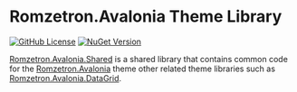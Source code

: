 # Romzetron.Avalonia Theme Library

[![GitHub License](https://img.shields.io/github/license/Romzetron/Romzetron.Avalonia)](https://github.com/Romzetron/Romzetron.Avalonia/blob/main/LICENSE.md)
[![NuGet Version](https://img.shields.io/nuget/v/Romzetron.Avalonia)](https://www.nuget.org/packages/Romzetron.Avalonia)

[Romzetron.Avalonia.Shared](https://github.com/Romzetron/Romzetron.Avalonia) is a shared library that contains common code for the [Romzetron.Avalonia](https://github.com/Romzetron/Romzetron.Avalonia) theme other related theme libraries such as [Romzetron.Avalonia.DataGrid](https://github.com/Romzetron/Romzetron.Avalonia).
